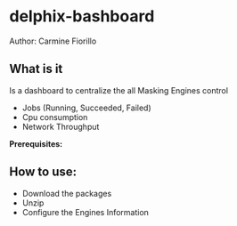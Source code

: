 # delphix-bashboard
Author: Carmine Fiorillo

## What is it
  Is a dashboard to centralize the all Masking Engines control
  * Jobs (Running, Succeeded, Failed)
  * Cpu consumption
  * Network Throughput


**Prerequisites:**
  
  
  
## How to use:
  * Download the packages
  * Unzip
  * Configure the Engines Information
